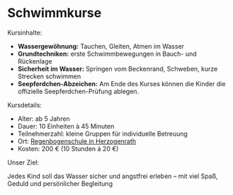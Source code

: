 # Schwimmkurse

Kursinhalte:

* **Wassergewöhnung:** Tauchen, Gleiten, Atmen im Wasser
* **Grundtechniken:** erste Schwimmbewegungen in Bauch- und Rückenlage
* **Sicherheit im Wasser:** Springen vom Beckenrand, Schweben, kurze Strecken schwimmen
* **Seepferdchen-Abzeichen:** Am Ende des Kurses können die Kinder die offizielle Seepferdchen-Prüfung ablegen.

Kursdetails:

* Alter: ab 5&nbsp;Jahren
* Dauer: 10&nbsp;Einheiten à 45&nbsp;Minuten
* Teilnehmerzahl: kleine Gruppen für individuelle Betreuung
* Ort: [Regenbogenschule in Herzogenrath](https://maps.app.goo.gl/dDAyGnimfYUQYJHU9)
* Kosten: 200&nbsp;€ (10 Stunden á 20&nbsp;€)

Unser Ziel:

Jedes Kind soll das Wasser sicher und angstfrei erleben – mit viel Spaß, Geduld und persönlicher Begleitung
